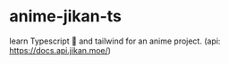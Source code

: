 # anime-jikan-ts
 learn Typescript 🌱 and tailwind for an anime project. (api: https://docs.api.jikan.moe/)

